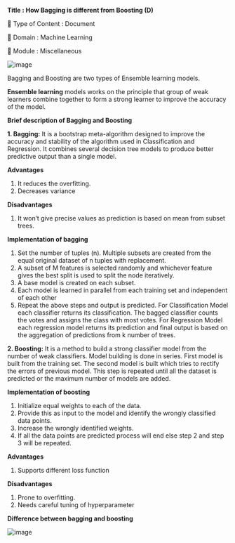 **Title : How Bagging is different from Boosting (D)**

🔴 Type of Content : Document

🔴 Domain : Machine Learning

🔴 Module : Miscellaneous

 ![image](https://user-images.githubusercontent.com/46518960/142733403-b8b8ee71-c530-4506-a44e-1ca996d498e5.png)

Bagging and Boosting are two types of Ensemble learning models.

**Ensemble learning** models works on the principle that group of weak learners combine together to form a strong learner to improve the accuracy of the model.

**Brief description of Bagging and Boosting**

**1. Bagging:** It is a bootstrap meta-algorithm designed to improve the accuracy and stability of the algorithm used in Classification and Regression. It combines several decision tree models to produce better predictive output than a single model. 

**Advantages**
1.	It reduces the overfitting.
2.	Decreases variance

**Disadvantages**
1.	It won’t give precise values as prediction is based on mean from subset trees.

**Implementation of bagging**
1.	Set the number of tuples (n). Multiple subsets are created from the equal original dataset of n tuples with replacement. 
2.	A subset of M features is selected randomly and whichever feature gives the best split is used to split the node iteratively.
3.	A base model is created on each subset.
4.	Each model is learned in parallel from each training set and independent of each other
5.	Repeat the above steps and output is predicted.
For Classification Model each classifier returns its classification. The bagged classifier counts the votes and assigns the class with most votes.
For Regression Model each regression model returns its prediction and final output is based on the aggregation of predictions from k number of trees.
    

**2. Boosting:** It is a method to build a strong classifier model from the number of weak classifiers. Model building is done in series. First model is built from the training set. The second model is built which tries to rectify the errors of previous model. This step is repeated until all the dataset is predicted or the maximum number of models are added.




**Implementation of boosting**
1.	Initialize equal weights to each of the data.
2.	Provide this as input to the model and identify the wrongly classified data points.
3.	Increase the wrongly identified weights.
4.	If all the data points are predicted process will end else step 2 and step 3 will be repeated.

**Advantages**
1.	Supports different loss function

**Disadvantages**
1.	Prone to overfitting.
2.	Needs careful tuning of hyperparameter

**Difference between bagging and boosting**

![image](https://user-images.githubusercontent.com/46518960/142733695-388865ae-decb-499d-8827-4125dda90c7a.png)





